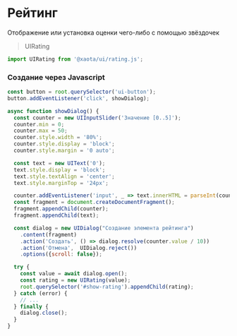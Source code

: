 # Рейтинг
Отображение или установка оценки чего-либо с помощью звёздочек

> UIRating

```javascript
import UIRating from '@xaota/ui/rating.js';
```

<ui-html>
  <ui-rating></ui-rating>
  <ui-rating value="3"></ui-rating>
  <ui-rating value="2.4"></ui-rating>
  <ui-rating value="2" disabled></ui-rating>
  <ui-rating value="1.6" disabled></ui-rating>
</ui-html>

### Создание через Javascript
```javascript
const button = root.querySelector('ui-button');
button.addEventListener('click', showDialog);

async function showDialog() {
  const counter = new UIInputSlider('Значение [0..5]');
  counter.min = 0;
  counter.max = 50;
  counter.style.width = '80%';
  counter.style.display = 'block';
  counter.style.margin = '0 auto';

  const text = new UIText('0');
  text.style.display = 'block';
  text.style.textAlign = 'center';
  text.style.marginTop = '24px';

  counter.addEventListener('input', _ => text.innerHTML = parseInt(counter.value) / 10);
  const fragment = document.createDocumentFragment();
  fragment.appendChild(counter);
  fragment.appendChild(text);

  const dialog = new UIDialog("Создание элемента рейтинга")
    .content(fragment)
    .action('Создать', () => dialog.resolve(counter.value / 10))
    .action('Отмена',  UIDialog.reject())
    .options({scroll: false});

  try {
    const value = await dialog.open();
    const rating = new UIRating(value);
    root.querySelector('#show-rating').appendChild(rating);
  } catch (error) {
    // ...
  } finally {
    dialog.close();
  }
}
```
